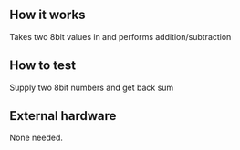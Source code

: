 <!---

This file is used to generate your project datasheet. Please fill in the information below and delete any unused
sections.

You can also include images in this folder and reference them in the markdown. Each image must be less than
512 kb in size, and the combined size of all images must be less than 1 MB.
-->

## How it works

Takes two 8bit values in and performs addition/subtraction

## How to test

Supply two 8bit numbers and get back sum

## External hardware

None needed.
